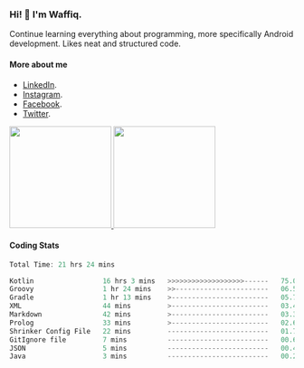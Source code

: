 ### Hi! 👋 I'm Waffiq.

Continue learning everything about programming, more specifically Android development. Likes neat and structured code.

#### More about me 
- [LinkedIn](https://www.linkedin.com/in/waffiqaziz/).
- [Instagram](https://www.instagram.com/waffiqaziz/).
- [Facebook](https://web.facebook.com/WaffiqAziz/).
- [Twitter](https://twitter.com/AzizWaffiq).

<p align="left">
<a href="https://github.com/waffiqaziz">
  <img height="180em" src="https://github-readme-stats-eight-theta.vercel.app/api?username=waffiqaziz&show_icons=true&theme=algolia&include_all_commits=true&count_private=true"/>
  <img height="180em" src="https://github-readme-stats-eight-theta.vercel.app/api/top-langs/?username=waffiqaziz&layout=compact&langs_count=8&theme=algolia"/>
</a>
</p>

#### Coding Stats
<!--START_SECTION:waka-->

```rust
Total Time: 21 hrs 24 mins

Kotlin                 16 hrs 3 mins   >>>>>>>>>>>>>>>>>>>------   75.01 %
Groovy                 1 hr 24 mins    >>-----------------------   06.54 %
Gradle                 1 hr 13 mins    >------------------------   05.73 %
XML                    44 mins         >------------------------   03.49 %
Markdown               42 mins         >------------------------   03.33 %
Prolog                 33 mins         >------------------------   02.62 %
Shrinker Config File   22 mins         -------------------------   01.76 %
GitIgnore file         7 mins          -------------------------   00.60 %
JSON                   5 mins          -------------------------   00.43 %
Java                   3 mins          -------------------------   00.28 %
```

<!--END_SECTION:waka-->
